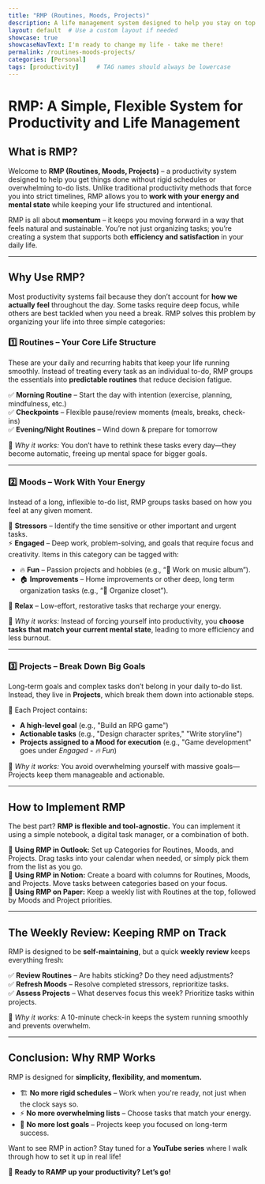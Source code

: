 ```yaml
---
title: "RMP (Routines, Moods, Projects)"
description: A life management system designed to help you stay on top of routine tasks while achieving your higher level life goals.
layout: default  # Use a custom layout if needed
showcase: true
showcaseNavText: I'm ready to change my life - take me there!
permalink: /routines-moods-projects/
categories: [Personal]
tags: [productivity]     # TAG names should always be lowercase
---
```


# **RMP: A Simple, Flexible System for Productivity and Life Management**

## **What is RMP?**

Welcome to **RMP (Routines, Moods, Projects)** – a productivity system designed to help you get things done without rigid schedules or overwhelming to-do lists. Unlike traditional productivity methods that force you into strict timelines, RMP allows you to **work with your energy and mental state** while keeping your life structured and intentional.

RMP is all about **momentum** – it keeps you moving forward in a way that feels natural and sustainable. You’re not just organizing tasks; you’re creating a system that supports both **efficiency and satisfaction** in your daily life.

---

## **Why Use RMP?**

Most productivity systems fail because they don’t account for **how we actually feel** throughout the day. Some tasks require deep focus, while others are best tackled when you need a break. RMP solves this problem by organizing your life into three simple categories:

### **1️⃣ Routines – Your Core Life Structure**
These are your daily and recurring habits that keep your life running smoothly. Instead of treating every task as an individual to-do, RMP groups the essentials into **predictable routines** that reduce decision fatigue.

✅ **Morning Routine** – Start the day with intention (exercise, planning, mindfulness, etc.)  
✅ **Checkpoints** – Flexible pause/review moments (meals, breaks, check-ins)  
✅ **Evening/Night Routines** – Wind down & prepare for tomorrow  

📌 *Why it works:* You don’t have to rethink these tasks every day—they become automatic, freeing up mental space for bigger goals.

---

### **2️⃣ Moods – Work With Your Energy**
Instead of a long, inflexible to-do list, RMP groups tasks based on how you feel at any given moment.

🛑 **Stressors** – Identify the time sensitive or other important and urgent tasks.  
⚡ **Engaged** – Deep work, problem-solving, and goals that require focus and creativity. Items in this category can be tagged with:
   - 🔥 **Fun** – Passion projects and hobbies (e.g., “🎸 Work on music album”).  
   - 🏠 **Improvements** – Home improvements or other deep, long term organization tasks (e.g., “🔧 Organize closet”).  
  
🌿 **Relax** – Low-effort, restorative tasks that recharge your energy.  

📌 *Why it works:* Instead of forcing yourself into productivity, you **choose tasks that match your current mental state**, leading to more efficiency and less burnout.

---

### **3️⃣ Projects – Break Down Big Goals**
Long-term goals and complex tasks don’t belong in your daily to-do list. Instead, they live in **Projects**, which break them down into actionable steps.

📂 Each Project contains:
- **A high-level goal** (e.g., "Build an RPG game")
- **Actionable tasks** (e.g., "Design character sprites," "Write storyline")
- **Projects assigned to a Mood for execution** (e.g., "Game development" goes under *Engaged - 🔥 Fun*)

📌 *Why it works:* You avoid overwhelming yourself with massive goals—Projects keep them manageable and actionable.

---

## **How to Implement RMP**

The best part? **RMP is flexible and tool-agnostic.** You can implement it using a simple notebook, a digital task manager, or a combination of both.

🔹 **Using RMP in Outlook:** Set up Categories for Routines, Moods, and Projects. Drag tasks into your calendar when needed, or simply pick them from the list as you go.  
🔹 **Using RMP in Notion:** Create a board with columns for Routines, Moods, and Projects. Move tasks between categories based on your focus.  
🔹 **Using RMP on Paper:** Keep a weekly list with Routines at the top, followed by Moods and Project priorities.

---

## **The Weekly Review: Keeping RMP on Track**

RMP is designed to be **self-maintaining**, but a quick **weekly review** keeps everything fresh:

✅ **Review Routines** – Are habits sticking? Do they need adjustments?  
✅ **Refresh Moods** – Resolve completed stressors, reprioritize tasks.  
✅ **Assess Projects** – What deserves focus this week? Prioritize tasks within projects.

📌 *Why it works:* A 10-minute check-in keeps the system running smoothly and prevents overwhelm.

---

## **Conclusion: Why RMP Works**

RMP is designed for **simplicity, flexibility, and momentum.**

- 🏗 **No more rigid schedules** – Work when you're ready, not just when the clock says so.  
- ⚡ **No more overwhelming lists** – Choose tasks that match your energy.  
- 🎯 **No more lost goals** – Projects keep you focused on long-term success.  

Want to see RMP in action? Stay tuned for a **YouTube series** where I walk through how to set it up in real life!

🚀 **Ready to RAMP up your productivity? Let’s go!**

